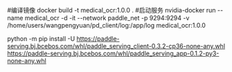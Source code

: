 #编译镜像
docker build -t medical_ocr:1.0.0 .
#启动服务
nvidia-docker run --name medical_ocr -d -it --network paddle_net -p 9294:9294 -v /home/users/wangpengyuan/pd_client/log:/app/log medical_ocr:1.0.0 

python -m pip install -U https://paddle-serving.bj.bcebos.com/whl/paddle_serving_client-0.3.2-cp36-none-any.whl https://paddle-serving.bj.bcebos.com/whl/paddle_serving_app-0.1.2-py3-none-any.whl